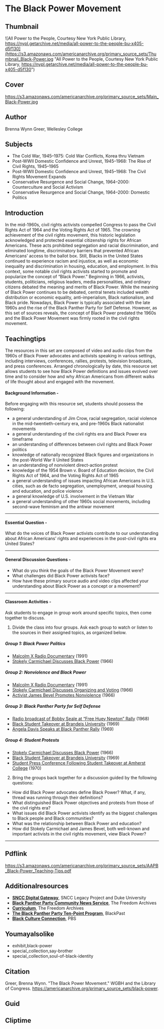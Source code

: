 # The Black Power Movement

## Thumbnail

![All Power to the People, Courtesy New York Public Library, https://nypl.getarchive.net/media/all-power-to-the-people-bu-x405-d5f130](https://s3.amazonaws.com/americanarchive.org/primary_source_sets/Thumbnail_Black-Power.jpg "All Power to the People, Courtesy New York Public Library, https://nypl.getarchive.net/media/all-power-to-the-people-bu-x405-d5f130")

## Cover
https://s3.amazonaws.com/americanarchive.org/primary_source_sets/Main_Black-Power.jpg

## Author

Brenna Wynn Greer, Wellesley College

## Subjects

- The Cold War, 1945–1975: Cold War Conflicts, Korea thru Vietnam
- Post-WWII Domestic Confidence and Unrest, 1945–1968: The Rise of Civil Rights, 1945–1965
- Post-WWII Domestic Confidence and Unrest, 1945–1968: The Civil Rights Movement Expands
- Conservative Resurgence and Social Change, 1964–2000: Counterculture and Social Activism
- Conservative Resurgence and Social Change, 1964–2000: Domestic Politics	

## Introduction

In the mid-1960s, civil rights activists compelled Congress to pass the Civil Rights Act of 1964 and the Voting Rights Act of 1965. The crowning achievement of the civil rights movement, this historic legislation acknowledged and protected essential citizenship rights for African Americans. These acts prohibited segregation and racial discrimination, and eliminated longtime, discriminatory barriers that prevented African Americans’ access to the ballot box. Still, Blacks in the United States continued to experience racism and injustice, as well as economic inequality and discrimination in housing, education, and employment. In this context, some notable civil rights activists started to promote and popularize the concept of “Black Power.” Beginning in 1966, activists, students, politicians, religious leaders, media personalities, and ordinary citizens debated the meaning and merits of Black Power. While the meaning of Black Power continues to be debated, central tenets included wealth distribution or economic equality, anti-imperialism, Black nationalism, and Black pride. Nowadays, Black Power is typically associated with the late 1960s and the rise of the Black Panther Party for Self Defense. However, as this set of sources reveals, the concept of Black Power predated the 1960s and the Black Power Movement was firmly rooted in the civil rights movement. 

## Teachingtips

The resources in this set are composed of video and audio clips from the 1960s of Black Power advocates and activists speaking in various settings, including interviews, conferences, rallies, protests, television broadcasts, and press conferences. Arranged chronologically by date, this resource set allows students to see how Black Power definitions and issues evolved over time and to consider how and why African Americans from different walks of life thought about and engaged with the movement. 

#### Background Information -

Before engaging with this resource set, students should possess the following:

- a general understanding of Jim Crow, racial segregation, racial violence in the mid-twentieth-century era, and pre-1960s Black nationalist movements
- a general understanding of the civil rights era and Black Power era timeframe
- an understanding of differences between civil rights and Black Power politics
- knowledge of nationally recognized Black figures and organizations in the post-World War II United States
- an understanding of nonviolent direct-action protest
- knowledge of the 1954 Brown v. Board of Education decision, the Civil Rights Act of 1964, and the Voting Rights Act of 1965
- a general understanding of issues impacting African Americans in U.S. cities, such as de facto segregation, unemployment, unequal housing and education, and police violence
- a general knowledge of U.S. involvement in the Vietnam War
- a general understanding of other 1960s social movements, including second-wave feminism and the antiwar movement

<hr>

#### Essential Question - 

What do the voices of Black Power activists contribute to our understanding about African Americans’ rights and experiences in the post-civil rights era United States?

<hr>

#### General Discussion Questions -
- What do you think the goals of the Black Power Movement were? 
- What challenges did Black Power activists face?
- How have these primary source audio and video clips affected your understanding about Black Power as a concept or a movement?

<hr>

#### Classroom Activities -

Ask students to engage in group work around specific topics, then come together to discuss.

1) Divide the class into four groups. Ask each group to watch or listen to the sources in their assigned topics, as organized below.

##### Group 1: Black Power Politics
- [Malcolm X Radio Documentary](https://americanarchive.org/primary_source_sets/black-power/9-207-60qrfqmn) (1991)
- [Stokely Carmichael Discusses Black Power](https://americanarchive.org/primary_source_sets/black-power/3-28-zp3vt1h700) (1966)

##### Group 2: Nonviolence and Black Power
- [Malcolm X Radio Documentary](https://americanarchive.org/primary_source_sets/black-power/9-207-60qrfqmn) (1991)
- [Stokely Carmichael Discusses Organizing and Voting](https://americanarchive.org/primary_source_sets/black-power/1-28-zw18k75h85) (1966)
- [Activist James Bevel Promotes Nonviolence](https://americanarchive.org/primary_source_sets/black-power/2-6688g8fs31) (1966)

##### Group 3: Black Panther Party for Self Defense 
- [Radio broadcast of Bobby Seale at “Free Huey Newton” Rally](https://americanarchive.org/primary_source_sets/black-power/5-28-q52f766p51) (1968)
- [Black Student Takeover at Brandeis University](https://americanarchive.org/primary_source_sets/black-power/6-15-99p2w600) (1969)
- [Angela Davis Speaks at Black Panther Rally](https://americanarchive.org/primary_source_sets/black-power/7-28-vh5cc0vc2h) (1969)

##### Group 4: Student Protests
- [Stokely Carmichael Discusses Black Power](https://americanarchive.org/primary_source_sets/black-power/3-28-zp3vt1h700) (1966)
- [Black Student Takeover at Brandeis University](https://americanarchive.org/primary_source_sets/black-power/6-15-99p2w600) (1969)
- [Student Press Conference Following Student Takeover at Amherst College](https://americanarchive.org/primary_source_sets/black-power/8-305-1289335k) (1970)

2)  Bring the groups back together for a discussion guided by the following questions:

- How did Black Power advocates define Black Power? What, if any, thread was running through their definitions?
- What distinguished Black Power objectives and protests from those of the civil rights era? 
- What issues did Black Power activists identify as the biggest challenges to Black people and Black communities?
- What was the relationship between Black Power and education?
- How did Stokely Carmichael and James Bevel, both well-known and important activists in the civil rights movement, view Black Power?

<hr>

## Pdflink

https://s3.amazonaws.com/americanarchive.org/primary_source_sets/AAPB_Black-Power_Teaching-Tips.pdf

## Additionalresources

- [**SNCC Digital Gateway**](https://snccdigital.org/), SNCC Legacy Project and Duke University
- [**Black Panther Party Community News Service**](https://search.freedomarchives.org/search.php?view_collection=90), The Freedom Archives
- [**Curriculum**](https://freedomarchives.org/projects/curriculum/), The Freedom Archives
- [**The Black Panther Party Ten-Point Program**](https://www.blackpast.org/african-american-history/primary-documents-african-american-history/black-panther-party-ten-point-program-1966/), BlackPast
- [**Black Culture Connection**](https://www.pbs.org/articles/topic/black-culture-connection), PBS


## Youmayalsolike
- exhibit,black-power
- special_collection,say-brother
- special_collection,soul-of-black-identity


## Citation

Greer, Brenna Wynn. "The Black Power Movement." WGBH and the Library of Congress. https://americanarchive.org/primary_source_sets/black-power.

## Guid
## Cliptime
